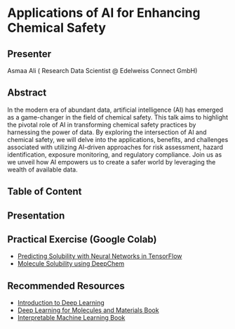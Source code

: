 # Applications of AI for Enhancing Chemical Safety

## Presenter

Asmaa Ali ( Research Data Scientist @ Edelweiss Connect GmbH)


## Abstract

In the modern era of abundant data, artificial intelligence (AI) has emerged as a game-changer in the field of chemical safety. This talk aims to highlight the pivotal role of AI in transforming chemical safety practices by harnessing the power of data. By exploring the intersection of AI and chemical safety, we will delve into the applications, benefits, and challenges associated with utilizing AI-driven approaches for risk assessment, hazard identification, exposure monitoring, and regulatory compliance. Join us as we unveil how AI empowers us to create a safer world by leveraging the wealth of available data.


## Table of Content


## Presentation


## Practical Exercise (Google Colab)

- [Predicting Solubility with Neural Networks in TensorFlow](https://github.com/asmaa-a-abdelwahab/OpenTox_Summer_School/blob/main/Introduction_to_Deep_Learning.ipynb)
- [Molecule Solubility using DeepChem](https://github.com/jurevito/molecule-solubility/blob/main/solubility.ipynb)


## Recommended Resources

- [Introduction to Deep Learning ](https://github.com/dennishnf/intro-to-deep-learning)
- [Deep Learning for Molecules and Materials Book](https://github.com/whitead/dmol-book/blob/main/README.md)
- [Interpretable Machine Learning Book](https://christophm.github.io/interpretable-ml-book/)




